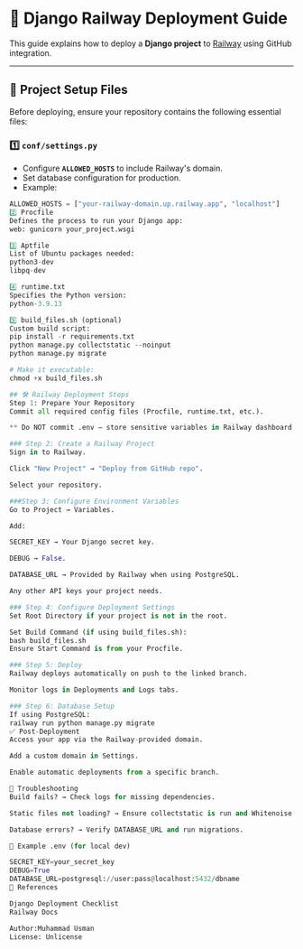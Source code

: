 # 🚀 Django Railway Deployment Guide

This guide explains how to deploy a **Django project** to [Railway](https://railway.app) using GitHub integration.

---

## 📂 Project Setup Files

Before deploying, ensure your repository contains the following essential files:

### 1️⃣ `conf/settings.py`
- Configure **`ALLOWED_HOSTS`** to include Railway's domain.
- Set database configuration for production.
- Example:
```python
ALLOWED_HOSTS = ["your-railway-domain.up.railway.app", "localhost"]
2️⃣ Procfile
Defines the process to run your Django app:
web: gunicorn your_project.wsgi

3️⃣ Aptfile
List of Ubuntu packages needed:
python3-dev
libpq-dev

4️⃣ runtime.txt
Specifies the Python version:
python-3.9.13

5️⃣ build_files.sh (optional)
Custom build script:
pip install -r requirements.txt
python manage.py collectstatic --noinput
python manage.py migrate

# Make it executable:
chmod +x build_files.sh

## 🛠 Railway Deployment Steps
Step 1: Prepare Your Repository
Commit all required config files (Procfile, runtime.txt, etc.).

** Do NOT commit .env — store sensitive variables in Railway dashboard.

### Step 2: Create a Railway Project
Sign in to Railway.

Click "New Project" → "Deploy from GitHub repo".

Select your repository.

###Step 3: Configure Environment Variables
Go to Project → Variables.

Add:

SECRET_KEY → Your Django secret key.

DEBUG → False.

DATABASE_URL → Provided by Railway when using PostgreSQL.

Any other API keys your project needs.

### Step 4: Configure Deployment Settings
Set Root Directory if your project is not in the root.

Set Build Command (if using build_files.sh):
bash build_files.sh
Ensure Start Command is from your Procfile.

### Step 5: Deploy
Railway deploys automatically on push to the linked branch.

Monitor logs in Deployments and Logs tabs.

### Step 6: Database Setup
If using PostgreSQL:
railway run python manage.py migrate
✅ Post-Deployment
Access your app via the Railway-provided domain.

Add a custom domain in Settings.

Enable automatic deployments from a specific branch.

🐛 Troubleshooting
Build fails? → Check logs for missing dependencies.

Static files not loading? → Ensure collectstatic is run and Whitenoise is set up.

Database errors? → Verify DATABASE_URL and run migrations.

📌 Example .env (for local dev)

SECRET_KEY=your_secret_key
DEBUG=True
DATABASE_URL=postgresql://user:pass@localhost:5432/dbname
📖 References

Django Deployment Checklist
Railway Docs

Author:Muhammad Usman
License: Unlicense